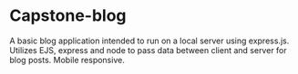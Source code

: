 # Capstone-blog
A basic blog application intended to run on a local server using express.js. Utilizes EJS, express and node to pass data between client and server for blog posts.  Mobile responsive.
